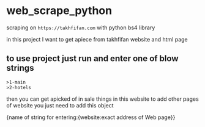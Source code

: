 # web_scrape_python
scraping on `https://takhfifan.com` with python bs4 library

in this project I want to get apiece from takhfifan website and html page

to use project just run and enter one of blow strings
----------------------------------------------------
```
>1-main
>2-hotels
```
then you can get apicked of in sale things in this website
to add other pages of website you just need to add this object

{name of string for entering:{website:exact address of Web page}}
